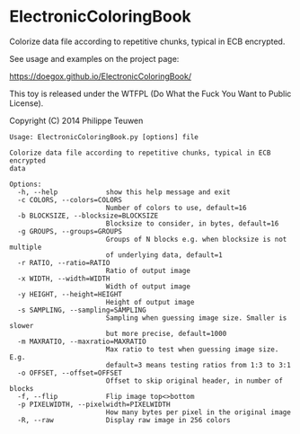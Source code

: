 ElectronicColoringBook
======================

Colorize data file according to repetitive chunks, typical in ECB encrypted.

See usage and examples on the project page:

https://doegox.github.io/ElectronicColoringBook/

This toy is released under the WTFPL (Do What the Fuck You Want to Public License).

Copyright (C) 2014 Philippe Teuwen <phil teuwen org>

```
Usage: ElectronicColoringBook.py [options] file

Colorize data file according to repetitive chunks, typical in ECB encrypted
data

Options:
  -h, --help            show this help message and exit
  -c COLORS, --colors=COLORS
                        Number of colors to use, default=16
  -b BLOCKSIZE, --blocksize=BLOCKSIZE
                        Blocksize to consider, in bytes, default=16
  -g GROUPS, --groups=GROUPS
                        Groups of N blocks e.g. when blocksize is not multiple
                        of underlying data, default=1
  -r RATIO, --ratio=RATIO
                        Ratio of output image
  -x WIDTH, --width=WIDTH
                        Width of output image
  -y HEIGHT, --height=HEIGHT
                        Height of output image
  -s SAMPLING, --sampling=SAMPLING
                        Sampling when guessing image size. Smaller is slower
                        but more precise, default=1000
  -m MAXRATIO, --maxratio=MAXRATIO
                        Max ratio to test when guessing image size. E.g.
                        default=3 means testing ratios from 1:3 to 3:1
  -o OFFSET, --offset=OFFSET
                        Offset to skip original header, in number of blocks
  -f, --flip            Flip image top<>bottom
  -p PIXELWIDTH, --pixelwidth=PIXELWIDTH
                        How many bytes per pixel in the original image
  -R, --raw             Display raw image in 256 colors
```
